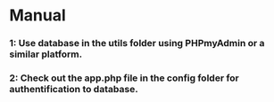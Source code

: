 # Manual

### 1: Use database in the utils folder using PHPmyAdmin or a similar platform.

### 2: Check out the app.php file in the config folder for authentification to database.
